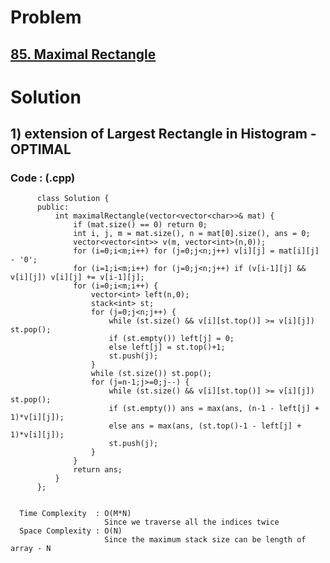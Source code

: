 # Problem

## [85. Maximal Rectangle](https://leetcode.com/problems/maximal-rectangle/)


# Solution 

## 1) extension of Largest Rectangle in Histogram - OPTIMAL

       
      
      
   ### Code : (.cpp)
    
          class Solution {
          public:
              int maximalRectangle(vector<vector<char>>& mat) {
                  if (mat.size() == 0) return 0;
                  int i, j, m = mat.size(), n = mat[0].size(), ans = 0;
                  vector<vector<int>> v(m, vector<int>(n,0));
                  for (i=0;i<m;i++) for (j=0;j<n;j++) v[i][j] = mat[i][j] - '0';
                  for (i=1;i<m;i++) for (j=0;j<n;j++) if (v[i-1][j] && v[i][j]) v[i][j] += v[i-1][j];
                  for (i=0;i<m;i++) {
                      vector<int> left(n,0);
                      stack<int> st;
                      for (j=0;j<n;j++) {
                          while (st.size() && v[i][st.top()] >= v[i][j]) st.pop();
                          if (st.empty()) left[j] = 0;
                          else left[j] = st.top()+1;
                          st.push(j);
                      }
                      while (st.size()) st.pop();
                      for (j=n-1;j>=0;j--) {
                          while (st.size() && v[i][st.top()] >= v[i][j]) st.pop();
                          if (st.empty()) ans = max(ans, (n-1 - left[j] + 1)*v[i][j]);
                          else ans = max(ans, (st.top()-1 - left[j] + 1)*v[i][j]);
                          st.push(j);
                      }
                  }
                  return ans;
              }
          };

 
      Time Complexity  : O(M*N) 
                         Since we traverse all the indices twice
      Space Complexity : O(N)
                         Since the maximum stack size can be length of array - N 
